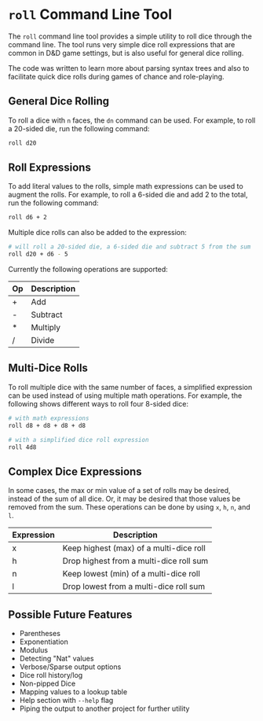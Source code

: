 # `roll` Command Line Tool

The `roll` command line tool provides a simple utility to roll dice through the command line. The tool runs very simple dice roll expressions that are common in D&D game settings, but is also useful for general dice rolling.

The code was written to learn more about parsing syntax trees and also to facilitate quick dice rolls during games of chance and role-playing.

## General Dice Rolling

To roll a dice with `n` faces, the `dn` command can be used. For example, to roll a 20-sided die, run the following command:

```sh
roll d20
```

## Roll Expressions

To add literal values to the rolls, simple math expressions can be used to augment the rolls. For example, to roll a 6-sided die and add 2 to the total, run the following command:

```sh
roll d6 + 2
```

Multiple dice rolls can also be added to the expression:

```sh
# will roll a 20-sided die, a 6-sided die and subtract 5 from the sum
roll d20 + d6 - 5 
```

Currently the following operations are supported:

| Op | Description |
|---|---|
| + | Add |
| - | Subtract |
| * | Multiply |
| / | Divide |

## Multi-Dice Rolls

To roll multiple dice with the same number of faces, a simplified expression can be used instead of using multiple math operations. For example, the following shows different ways to roll four 8-sided dice:

```sh
# with math expressions
roll d8 + d8 + d8 + d8 

# with a simplified dice roll expression
roll 4d8
```

## Complex Dice Expressions

In some cases, the max or min value of a set of rolls may be desired, instead of the sum of all dice. Or, it may be desired that those values be removed from the sum. These operations can be done by using `x`, `h`, `n`, and `l`.

| Expression | Description |
|---|---|
| x | Keep highest (max) of a multi-dice roll |
| h | Drop highest from a multi-dice roll sum |
| n | Keep lowest (min) of a multi-dice roll |
| l | Drop lowest from a multi-dice roll sum |

## Possible Future Features

- Parentheses
- Exponentiation
- Modulus
- Detecting "Nat" values
- Verbose/Sparse output options
- Dice roll history/log
- Non-pipped Dice
- Mapping values to a lookup table
- Help section with `--help` flag
- Piping the output to another project for further utility